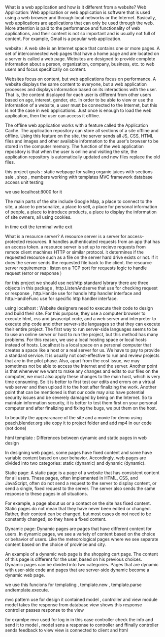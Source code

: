 What is a web application and how is it different from a website?
Web Application:
Web application or web application is software that is used using a web browser and through local networks or the Internet. Basically, web applications are applications that can only be used through the web. More attention is paid to the performance and functionality of web applications, and their content is not so important and is usually not full of content. For example, Gmail is a popular web application.

website :
A web site is an Internet space that contains one or more pages. A set of interconnected web pages that have a home page and are located on a server is called a web page. Websites are designed to provide complete information about a person, organization, company, business, etc. to web users and focus specifically on content.

Websites focus on content, but web applications focus on performance. A website displays the same content to everyone, but a web application processes and displays information based on its interactions with the user. That is, the content displayed for each user is different from other users based on age, interest, gender, etc. In order to be able to view or use the information of a website, a user must be connected to the Internet, but this is not the case in web applications. Just once is enough to load the web application, then the user can access it offline.

The offline web application works with a feature called the Application Cache. The application repository can store all sections of a site offline and offline. Using this feature on the site, the server sends all JS, CSS, HTML files and images and other available information to the user's browser to be stored in the computer memory. The function of the web application repository is that when the user is online and visiting the site, the application repository is automatically updated and new files replace the old files.


this project goals :
static webpage for saling organic juices with sections sale , shop , members
working with templates
MVC framework
database access
unit testing

we use localhost:8000 for it

The main parts of the site include Google Map, a place to connect to the site, a place to personalize, a place to sell, a place for personal information of people, a place to introduce products, a place to display the information of site owners, all using cookies.

in time exit the terminal write exit

What is a resource server?
A resource server is a server for access-protected resources. It handles authenticated requests from an app that has an access token.
a resource server is set up to recieve requests from remote client machines HTTP or similar protocol.
it determines if the requested resource such as a file on the server hard drive exists or not.
 if it does the server sends the requested file back to the client.
 the resource server requirements :
listen on a TCP port for requests
logic to handle request (error or response )

for this project we should use net/http standard lybrary
there are three objects in this package , http.ListenAndserve that use for checking request or response , http.Hanlde use for handle http handler interface and http.HandleFunc use for specific http handler interface.

using localhost :
Website designers need to execute their code to design and build their site. For this purpose, they use a computer browser to execute html, css and javascript code, and a web server and interpreter to execute php code and other server-side languages ​​so that they can execute their entire project.
The first way to run server-side languages ​​seems to be to use an online server or host to run the project, but this method has many problems. For this reason, we use a local hosting space or local hosts instead of hosts.
Localhost is a local space on a personal computer that creates a space like a host or a real server for us.
 We have to pay to provide a standard service. It is usually not cost-effective to run and review projects that are in the pilot phase. Also, apart from the cost issue, we may sometimes not be able to access the Internet and the server.
Another point is that whenever we want to make any changes and edits to our files on the computer, we must also apply these changes to the main host, which is very time consuming. So it is better to first test our edits and errors on a virtual web server and then upload it to the host after finalizing the work.
Another point that can be mentioned is that our code may also have potential security issues and be severely damaged by being on the Internet. So to maintain information security, it is better to test them first on your personal computer and after finalizing and fixing the bugs, we put them on the host.


to beautify the appearanace of the site and a movie for demo using peach.blender.org site
 copy it to project folder and add mp4 in our code (not done)

 html template :
 Differences between dynamic and static pages in web design
 
In designing web pages, some pages have fixed content and some have variable content based on user behavior. Accordingly, web pages are divided into two categories: static (dynamic) and dynamic (dynamic).

Static page:
A static page is a page of a website that has consistent content for all users. These pages, often implemented in HTML, CSS, and JavaScript, often do not send a request to the server to display content, or send a single, fixed request to the server. The server also sends the same response to these pages in all situations.

For example, a page about us or a contact on the site has fixed content. Static pages do not mean that they have never been edited or changed. Rather, their content can be changed, but most cases do not need to be constantly changed, so they have a fixed content.

Dynamic page:
Dynamic pages are pages that have different content for users.
In dynamic pages, we see a variety of content based on the choice or behavior of users. Like the meteorological pages where we see separate content based on the choice of province and city.

An example of a dynamic web page is the shopping cart page. The content of this page is different for the user, based on his previous choices.
Dynamic pages can be divided into two categories. Pages that are dynamic with user-side code and pages that are server-side dynamic become a dynamic web page.

we use this funcions for templating , template.new , template.parse andtemplate.execute.

mvc pattern use for design
it contained model , controller and view module
model takes the response from database
view shows this response
controller passes response to the view

for examlpe mvc used for log in in this case controller check the info and send it to model , model sens a response to controller and ffinally controller sends feedback to view
view is connected to client and html
